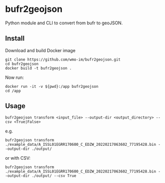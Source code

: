 # bufr2geojson

Python module and CLI to convert from bufr to geoJSON.

## Install
Download and build Docker image
````
git clone https://github.com/wmo-im/bufr2geojson.git
cd bufr2geojson
docker build -t bufr2geojson .
````

Now run:
````
docker run -it -v ${pwd}:/app bufr2geojson
cd /app
````

## Usage

````
bufr2geojson transform <input_file> --output-dir <output_directory> --csv <True|False>
````

e.g.

````
bufr2geojson transform ./example_data/A_ISSL01EGRR170600_C_EDZW_20220217063602_77195428.bin --output-dir ./output/
````

or with CSV:

````
bufr2geojson transform ./example_data/A_ISSL01EGRR170600_C_EDZW_20220217063602_77195428.bin --output-dir ./output/ --csv True
````
